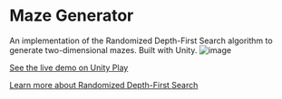 # Maze Generator
An implementation of the Randomized Depth-First Search algorithm to generate two-dimensional mazes. Built with Unity. 
![image](https://github.com/user-attachments/assets/6836947f-88f4-4694-8147-ef5834669d1c)

[See the live demo on Unity Play](https://play.unity.com/en/games/44194055-4bf8-4526-9419-0569313f55ee/laberintos)

[Learn more about Randomized Depth-First Search](https://en.wikipedia.org/wiki/Maze_generation_algorithm#Randomized_depth-first_search)


